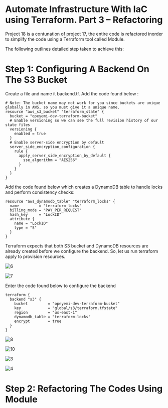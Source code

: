 # Automate Infrastructure With IaC using Terraform. Part 3 – Refactoring #

Project 18 is a contunation of project 17, the entire code is refactored inorder to simplify the code using a Terraform tool called Module.

The following outlines detailed step taken to achieve this:

# Step 1: Configuring A Backend On The S3 Bucket #

Create a file and name it backend.tf. Add the code found below :
```
# Note: The bucket name may not work for you since buckets are unique globally in AWS, so you must give it a unique name.
resource "aws_s3_bucket" "terraform_state" {
  bucket = "opeyemi-dev-terraform-bucket"
  # Enable versioning so we can see the full revision history of our state files
  versioning {
    enabled = true
  }
  # Enable server-side encryption by default
  server_side_encryption_configuration {
    rule {
      apply_server_side_encryption_by_default {
        sse_algorithm = "AES256"
      }
    }
  }
}
```

Add the code found below which creates a DynamoDB table to handle locks and perform consistency checks:

```
resource "aws_dynamodb_table" "terraform_locks" {
  name         = "terraform-locks"
  billing_mode = "PAY_PER_REQUEST"
  hash_key     = "LockID"
  attribute {
    name = "LockID"
    type = "S"
  }
}
```

Terraform expects that both S3 bucket and DynamoDB resources are already created before we configure the backend. So, let us run terraform apply to provision resources.

![6](https://github.com/opeyemiagbadero/18-Automate-Infrastructure-With-IaC-using-Terraform-Part-3/assets/79456052/c30917d6-a943-4d67-bc41-2e750f0840a7)

![7](https://github.com/opeyemiagbadero/18-Automate-Infrastructure-With-IaC-using-Terraform-Part-3/assets/79456052/34195ffd-a23c-40c4-ac93-774ee9d65c7f)


Enter the code found below to configure the backend
```
terraform {
  backend "s3" {
    bucket         = "opeyemi-dev-terraform-bucket"
    key            = "global/s3/terraform.tfstate"
    region         = "us-east-1"
    dynamodb_table = "terraform-locks"
    encrypt        = true
  }
}
```

![8](https://github.com/opeyemiagbadero/18-Automate-Infrastructure-With-IaC-using-Terraform-Part-3/assets/79456052/6f7f68dc-5544-45c4-b433-33b1cda2ac37)

![10](https://github.com/opeyemiagbadero/18-Automate-Infrastructure-With-IaC-using-Terraform-Part-3/assets/79456052/df87a98c-c9b1-4491-901f-0691be4f37c3)


![3](https://github.com/opeyemiagbadero/18-Automate-Infrastructure-With-IaC-using-Terraform-Part-3/assets/79456052/8399609b-3522-49e8-8ff3-6060c3bf9018)


![4](https://github.com/opeyemiagbadero/18-Automate-Infrastructure-With-IaC-using-Terraform-Part-3/assets/79456052/7d5a88df-d1f6-49c5-9d65-00e3112a687a)


# Step 2: Refactoring The Codes Using Module #































